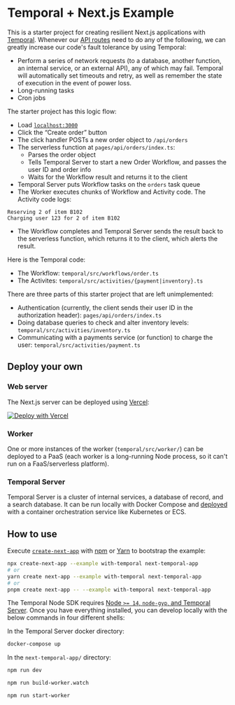 # Temporal + Next.js Example

This is a starter project for creating resilient Next.js applications with [Temporal](https://temporal.io/). Whenever our [API routes](https://nextjs.org/docs/api-routes/introduction) need to do any of the following, we can greatly increase our code's fault tolerance by using Temporal:

- Perform a series of network requests (to a database, another function, an internal service, or an external API), any of which may fail. Temporal will automatically set timeouts and retry, as well as remember the state of execution in the event of power loss.
- Long-running tasks
- Cron jobs

The starter project has this logic flow:

- Load [`localhost:3000`](http://localhost:3000)
- Click the “Create order” button
- The click handler POSTs a new order object to `/api/orders`
- The serverless function at `pages/api/orders/index.ts`:
  - Parses the order object
  - Tells Temporal Server to start a new Order Workflow, and passes the user ID and order info
  - Waits for the Workflow result and returns it to the client
- Temporal Server puts Workflow tasks on the `orders` task queue
- The Worker executes chunks of Workflow and Activity code. The Activity code logs:

```
Reserving 2 of item B102
Charging user 123 for 2 of item B102
```

- The Workflow completes and Temporal Server sends the result back to the serverless function, which returns it to the client, which alerts the result.

Here is the Temporal code:

- The Workflow: `temporal/src/workflows/order.ts`
- The Activites: `temporal/src/activities/{payment|inventory}.ts`

There are three parts of this starter project that are left unimplemented:

- Authentication (currently, the client sends their user ID in the authorization header): `pages/api/orders/index.ts`
- Doing database queries to check and alter inventory levels: `temporal/src/activities/inventory.ts`
- Communicating with a payments service (or function) to charge the user: `temporal/src/activities/payment.ts`

## Deploy your own

### Web server

The Next.js server can be deployed using [Vercel](https://vercel.com?utm_source=github&utm_medium=readme&utm_campaign=next-example):

[![Deploy with Vercel](https://vercel.com/button)](https://vercel.com/new/git/external?repository-url=https://github.com/vercel/next.js/tree/canary/examples/with-temporal&project-name=with-temporal&repository-name=with-temporal)

### Worker

One or more instances of the worker (`temporal/src/worker/`) can be deployed to a PaaS (each worker is a long-running Node process, so it can't run on a FaaS/serverless platform).

### Temporal Server

Temporal Server is a cluster of internal services, a database of record, and a search database. It can be run locally with Docker Compose and [deployed](https://docs.temporal.io/docs/server/production-deployment) with a container orchestration service like Kubernetes or ECS.

## How to use

Execute [`create-next-app`](https://github.com/vercel/next.js/tree/canary/packages/create-next-app) with [npm](https://docs.npmjs.com/cli/init) or [Yarn](https://yarnpkg.com/lang/en/docs/cli/create/) to bootstrap the example:

```bash
npx create-next-app --example with-temporal next-temporal-app
# or
yarn create next-app --example with-temporal next-temporal-app
# or
pnpm create next-app -- --example with-temporal next-temporal-app
```

The Temporal Node SDK requires [Node `>= 14`, `node-gyp`, and Temporal Server](https://docs.temporal.io/docs/node/getting-started#step-0-prerequisites). Once you have everything installed, you can develop locally with the below commands in four different shells:

In the Temporal Server docker directory:

```bash
docker-compose up
```

In the `next-temporal-app/` directory:

```bash
npm run dev
```

```bash
npm run build-worker.watch
```

```bash
npm run start-worker
```
